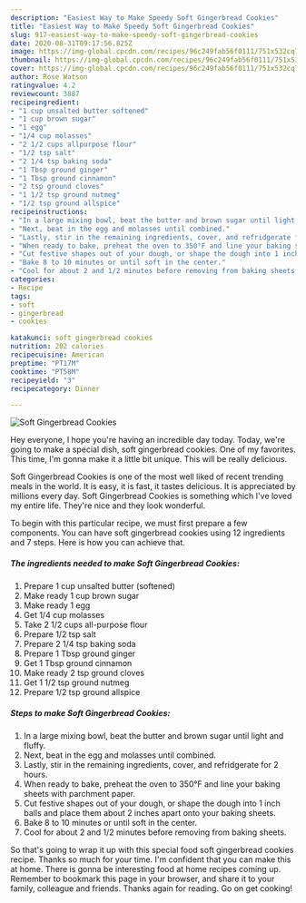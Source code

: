 ```yaml
---
description: "Easiest Way to Make Speedy Soft Gingerbread Cookies"
title: "Easiest Way to Make Speedy Soft Gingerbread Cookies"
slug: 917-easiest-way-to-make-speedy-soft-gingerbread-cookies
date: 2020-08-31T09:17:56.825Z
image: https://img-global.cpcdn.com/recipes/96c249fab56f0111/751x532cq70/soft-gingerbread-cookies-recipe-main-photo.jpg
thumbnail: https://img-global.cpcdn.com/recipes/96c249fab56f0111/751x532cq70/soft-gingerbread-cookies-recipe-main-photo.jpg
cover: https://img-global.cpcdn.com/recipes/96c249fab56f0111/751x532cq70/soft-gingerbread-cookies-recipe-main-photo.jpg
author: Rose Watson
ratingvalue: 4.2
reviewcount: 3887
recipeingredient:
- "1 cup unsalted butter softened"
- "1 cup brown sugar"
- "1 egg"
- "1/4 cup molasses"
- "2 1/2 cups allpurpose flour"
- "1/2 tsp salt"
- "2 1/4 tsp baking soda"
- "1 Tbsp ground ginger"
- "1 Tbsp ground cinnamon"
- "2 tsp ground cloves"
- "1 1/2 tsp ground nutmeg"
- "1/2 tsp ground allspice"
recipeinstructions:
- "In a large mixing bowl, beat the butter and brown sugar until light and fluffy."
- "Next, beat in the egg and molasses until combined."
- "Lastly, stir in the remaining ingredients, cover, and refridgerate for 2 hours."
- "When ready to bake, preheat the oven to 350°F and line your baking sheets with parchment paper."
- "Cut festive shapes out of your dough, or shape the dough into 1 inch balls and place them about 2 inches apart onto your baking sheets."
- "Bake 8 to 10 minutes or until soft in the center."
- "Cool for about 2 and 1/2 minutes before removing from baking sheets."
categories:
- Recipe
tags:
- soft
- gingerbread
- cookies

katakunci: soft gingerbread cookies 
nutrition: 202 calories
recipecuisine: American
preptime: "PT17M"
cooktime: "PT58M"
recipeyield: "3"
recipecategory: Dinner

---
```



![Soft Gingerbread Cookies](https://img-global.cpcdn.com/recipes/96c249fab56f0111/751x532cq70/soft-gingerbread-cookies-recipe-main-photo.jpg)

Hey everyone, I hope you're having an incredible day today. Today, we're going to make a special dish, soft gingerbread cookies. One of my favorites. This time, I'm gonna make it a little bit unique. This will be really delicious.



Soft Gingerbread Cookies is one of the most well liked of recent trending meals in the world. It is easy, it is fast, it tastes delicious. It is appreciated by millions every day. Soft Gingerbread Cookies is something which I've loved my entire life. They're nice and they look wonderful.


To begin with this particular recipe, we must first prepare a few components. You can have soft gingerbread cookies using 12 ingredients and 7 steps. Here is how you can achieve that.

<!--inarticleads1-->

##### The ingredients needed to make Soft Gingerbread Cookies:

1. Prepare 1 cup unsalted butter (softened)
1. Make ready 1 cup brown sugar
1. Make ready 1 egg
1. Get 1/4 cup molasses
1. Take 2 1/2 cups all-purpose flour
1. Prepare 1/2 tsp salt
1. Prepare 2 1/4 tsp baking soda
1. Prepare 1 Tbsp ground ginger
1. Get 1 Tbsp ground cinnamon
1. Make ready 2 tsp ground cloves
1. Get 1 1/2 tsp ground nutmeg
1. Prepare 1/2 tsp ground allspice




<!--inarticleads2-->

##### Steps to make Soft Gingerbread Cookies:

1. In a large mixing bowl, beat the butter and brown sugar until light and fluffy.
1. Next, beat in the egg and molasses until combined.
1. Lastly, stir in the remaining ingredients, cover, and refridgerate for 2 hours.
1. When ready to bake, preheat the oven to 350°F and line your baking sheets with parchment paper.
1. Cut festive shapes out of your dough, or shape the dough into 1 inch balls and place them about 2 inches apart onto your baking sheets.
1. Bake 8 to 10 minutes or until soft in the center.
1. Cool for about 2 and 1/2 minutes before removing from baking sheets.




So that's going to wrap it up with this special food soft gingerbread cookies recipe. Thanks so much for your time. I'm confident that you can make this at home. There is gonna be interesting food at home recipes coming up. Remember to bookmark this page in your browser, and share it to your family, colleague and friends. Thanks again for reading. Go on get cooking!

